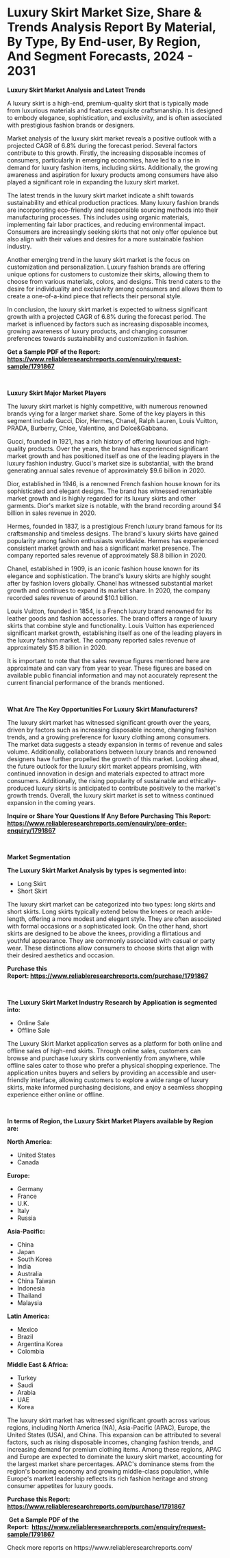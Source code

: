 <p><h1>Luxury Skirt Market Size, Share & Trends Analysis Report By Material, By Type, By End-user, By Region, And Segment Forecasts, 2024 - 2031</h1></p><p><strong>Luxury Skirt Market Analysis and Latest Trends</strong></p>
<p><p>A luxury skirt is a high-end, premium-quality skirt that is typically made from luxurious materials and features exquisite craftsmanship. It is designed to embody elegance, sophistication, and exclusivity, and is often associated with prestigious fashion brands or designers.</p><p>Market analysis of the luxury skirt market reveals a positive outlook with a projected CAGR of 6.8% during the forecast period. Several factors contribute to this growth. Firstly, the increasing disposable incomes of consumers, particularly in emerging economies, have led to a rise in demand for luxury fashion items, including skirts. Additionally, the growing awareness and aspiration for luxury products among consumers have also played a significant role in expanding the luxury skirt market.</p><p>The latest trends in the luxury skirt market indicate a shift towards sustainability and ethical production practices. Many luxury fashion brands are incorporating eco-friendly and responsible sourcing methods into their manufacturing processes. This includes using organic materials, implementing fair labor practices, and reducing environmental impact. Consumers are increasingly seeking skirts that not only offer opulence but also align with their values and desires for a more sustainable fashion industry.</p><p>Another emerging trend in the luxury skirt market is the focus on customization and personalization. Luxury fashion brands are offering unique options for customers to customize their skirts, allowing them to choose from various materials, colors, and designs. This trend caters to the desire for individuality and exclusivity among consumers and allows them to create a one-of-a-kind piece that reflects their personal style.</p><p>In conclusion, the luxury skirt market is expected to witness significant growth with a projected CAGR of 6.8% during the forecast period. The market is influenced by factors such as increasing disposable incomes, growing awareness of luxury products, and changing consumer preferences towards sustainability and customization in fashion.</p></p>
<p><strong>Get a Sample PDF of the Report:&nbsp; <a href="https://www.reliableresearchreports.com/enquiry/request-sample/1791867">https://www.reliableresearchreports.com/enquiry/request-sample/1791867</a></strong></p>
<p>&nbsp;</p>
<p><strong>Luxury Skirt Major Market Players</strong></p>
<p><p>The luxury skirt market is highly competitive, with numerous renowned brands vying for a larger market share. Some of the key players in this segment include Gucci, Dior, Hermes, Chanel, Ralph Lauren, Louis Vuitton, PRADA, Burberry, Chloe, Valentino, and Dolce&Gabbana. </p><p>Gucci, founded in 1921, has a rich history of offering luxurious and high-quality products. Over the years, the brand has experienced significant market growth and has positioned itself as one of the leading players in the luxury fashion industry. Gucci's market size is substantial, with the brand generating annual sales revenue of approximately $9.6 billion in 2020.</p><p>Dior, established in 1946, is a renowned French fashion house known for its sophisticated and elegant designs. The brand has witnessed remarkable market growth and is highly regarded for its luxury skirts and other garments. Dior's market size is notable, with the brand recording around $4 billion in sales revenue in 2020.</p><p>Hermes, founded in 1837, is a prestigious French luxury brand famous for its craftsmanship and timeless designs. The brand's luxury skirts have gained popularity among fashion enthusiasts worldwide. Hermes has experienced consistent market growth and has a significant market presence. The company reported sales revenue of approximately $8.8 billion in 2020.</p><p>Chanel, established in 1909, is an iconic fashion house known for its elegance and sophistication. The brand's luxury skirts are highly sought after by fashion lovers globally. Chanel has witnessed substantial market growth and continues to expand its market share. In 2020, the company recorded sales revenue of around $10.1 billion.</p><p>Louis Vuitton, founded in 1854, is a French luxury brand renowned for its leather goods and fashion accessories. The brand offers a range of luxury skirts that combine style and functionality. Louis Vuitton has experienced significant market growth, establishing itself as one of the leading players in the luxury fashion market. The company reported sales revenue of approximately $15.8 billion in 2020.</p><p>It is important to note that the sales revenue figures mentioned here are approximate and can vary from year to year. These figures are based on available public financial information and may not accurately represent the current financial performance of the brands mentioned.</p></p>
<p>&nbsp;</p>
<p><strong>What Are The Key Opportunities For Luxury Skirt Manufacturers?</strong></p>
<p><p>The luxury skirt market has witnessed significant growth over the years, driven by factors such as increasing disposable income, changing fashion trends, and a growing preference for luxury clothing among consumers. The market data suggests a steady expansion in terms of revenue and sales volume. Additionally, collaborations between luxury brands and renowned designers have further propelled the growth of this market. Looking ahead, the future outlook for the luxury skirt market appears promising, with continued innovation in design and materials expected to attract more consumers. Additionally, the rising popularity of sustainable and ethically-produced luxury skirts is anticipated to contribute positively to the market's growth trends. Overall, the luxury skirt market is set to witness continued expansion in the coming years.</p></p>
<p><strong>Inquire or Share Your Questions If Any Before Purchasing This Report: <a href="https://www.reliableresearchreports.com/enquiry/pre-order-enquiry/1791867">https://www.reliableresearchreports.com/enquiry/pre-order-enquiry/1791867</a></strong></p>
<p>&nbsp;</p>
<p><strong>Market Segmentation</strong></p>
<p><strong>The Luxury Skirt Market Analysis by types is segmented into:</strong></p>
<p><ul><li>Long Skirt</li><li>Short Skirt</li></ul></p>
<p><p>The luxury skirt market can be categorized into two types: long skirts and short skirts. Long skirts typically extend below the knees or reach ankle-length, offering a more modest and elegant style. They are often associated with formal occasions or a sophisticated look. On the other hand, short skirts are designed to be above the knees, providing a flirtatious and youthful appearance. They are commonly associated with casual or party wear. These distinctions allow consumers to choose skirts that align with their desired aesthetics and occasion.</p></p>
<p><strong>Purchase this Report:&nbsp;<a href="https://www.reliableresearchreports.com/purchase/1791867">https://www.reliableresearchreports.com/purchase/1791867</a></strong></p>
<p>&nbsp;</p>
<p><strong>The Luxury Skirt Market Industry Research by Application is segmented into:</strong></p>
<p><ul><li>Online Sale</li><li>Offline Sale</li></ul></p>
<p><p>The Luxury Skirt Market application serves as a platform for both online and offline sales of high-end skirts. Through online sales, customers can browse and purchase luxury skirts conveniently from anywhere, while offline sales cater to those who prefer a physical shopping experience. The application unites buyers and sellers by providing an accessible and user-friendly interface, allowing customers to explore a wide range of luxury skirts, make informed purchasing decisions, and enjoy a seamless shopping experience either online or offline.</p></p>
<p>&nbsp;</p>
<p><strong>In terms of Region, the Luxury Skirt Market Players available by Region are:</strong></p>
<p>
    <p> <strong> North America: </strong>
        <ul>
            <li>United States</li>
            <li>Canada</li>
        </ul>
        </p> 
    <p> <strong> Europe: </strong>
        <ul>
            <li>Germany</li>
            <li>France</li>
            <li>U.K.</li>
            <li>Italy</li>
            <li>Russia</li>
        </ul>
        </p> 
    <p> <strong> Asia-Pacific: </strong>
        <ul>
            <li>China</li>
            <li>Japan</li>
            <li>South Korea</li>
            <li>India</li>
            <li>Australia</li>
            <li>China Taiwan</li>
            <li>Indonesia</li>
            <li>Thailand</li>
            <li>Malaysia</li>
        </ul>
        </p> 
    <p> <strong> Latin America: </strong>
        <ul>
            <li>Mexico</li>
            <li>Brazil</li>
            <li>Argentina Korea</li>
            <li>Colombia</li>
        </ul>
        </p> 
    <p> <strong> Middle East & Africa: </strong>
        <ul>
            <li>Turkey</li>
            <li>Saudi</li>
            <li>Arabia</li>
            <li>UAE</li>
            <li>Korea</li>
        </ul>
    </p>
    </p>
<p><p>The luxury skirt market has witnessed significant growth across various regions, including North America (NA), Asia-Pacific (APAC), Europe, the United States (USA), and China. This expansion can be attributed to several factors, such as rising disposable incomes, changing fashion trends, and increasing demand for premium clothing items. Among these regions, APAC and Europe are expected to dominate the luxury skirt market, accounting for the largest market share percentages. APAC's dominance stems from the region's booming economy and growing middle-class population, while Europe's market leadership reflects its rich fashion heritage and strong consumer appetites for luxury goods.</p></p>
<p><strong>Purchase this Report: <a href="https://www.reliableresearchreports.com/purchase/1791867">https://www.reliableresearchreports.com/purchase/1791867</a></strong></p>
<p>&nbsp;<strong>Get a Sample PDF of the Report:&nbsp;&nbsp;<a href="https://www.reliableresearchreports.com/enquiry/request-sample/1791867">https://www.reliableresearchreports.com/enquiry/request-sample/1791867</a></strong></p>
<p><strong></strong></p>
<p>Check more reports on https://www.reliableresearchreports.com/</p>